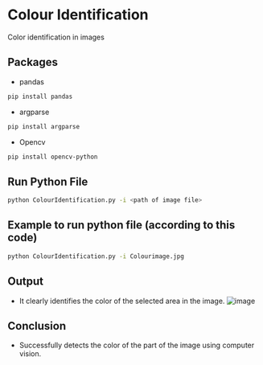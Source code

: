 # Colour Identification
Color identification in images

## Packages

* pandas 

```bash
pip install pandas
```

* argparse

```bash
pip install argparse
```

* Opencv

```bash
pip install opencv-python
```

## Run Python File
```bash
python ColourIdentification.py -i <path of image file>
```
## Example to run python file (according to this code)
```bash
python ColourIdentification.py -i Colourimage.jpg
```

## Output

  * It clearly identifies the color of the selected area in the image.
![image](output.jpg)



## Conclusion 

   * Successfully detects the color of the part of the image using computer vision.
